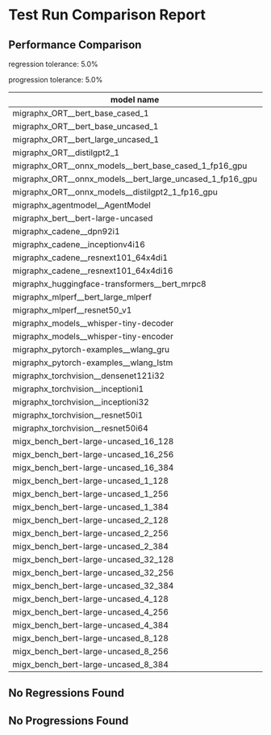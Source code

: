 # Test Run Comparison Report

## Performance Comparison

regression tolerance: 5.0%

progression tolerance: 5.0%

|model name|exit_status|analysis|old_time_ms|new_time_ms|change_ms|percent_change|
|---|---|---|---|---|---|---|
|migraphx_ORT__bert_base_cased_1|PASS|regression|84.1313|88.6112|4.4799|5.32%|
|migraphx_ORT__bert_base_uncased_1|PASS|within tol|84.8359|87.4664|2.6304|3.1%|
|migraphx_ORT__bert_large_uncased_1|PASS|regression|256.0572|322.3046|66.2474|25.87%|
|migraphx_ORT__distilgpt2_1|PASS|regression|32.2037|39.4037|7.2|22.36%|
|migraphx_ORT__onnx_models__bert_base_cased_1_fp16_gpu|Numerics|progression|419.9319|86.5515|-333.3805|-79.39%|
|migraphx_ORT__onnx_models__bert_large_uncased_1_fp16_gpu|Numerics|progression|1422.7973|249.6062|-1173.1911|-82.46%|
|migraphx_ORT__onnx_models__distilgpt2_1_fp16_gpu|Numerics|within tol|39.3196|39.2554|-0.0642|-0.16%|
|migraphx_agentmodel__AgentModel|Numerics|within tol|1.39|1.3374|-0.0527|-3.79%|
|migraphx_bert__bert-large-uncased|PASS|regression|373.4718|580.4913|207.0196|55.43%|
|migraphx_cadene__dpn92i1|PASS|progression|184.8176|173.8952|-10.9223|-5.91%|
|migraphx_cadene__inceptionv4i16|PASS|within tol|5553.5407|5513.9258|-39.6148|-0.71%|
|migraphx_cadene__resnext101_64x4di1|PASS|within tol|319.7726|319.6659|-0.1067|-0.03%|
|migraphx_cadene__resnext101_64x4di16|PASS|regression|5471.1615|5798.8596|327.6981|5.99%|
|migraphx_huggingface-transformers__bert_mrpc8|PASS|within tol|402.4155|417.7322|15.3167|3.81%|
|migraphx_mlperf__bert_large_mlperf|Numerics|progression|3639.8065|427.2686|-3212.5379|-88.26%|
|migraphx_mlperf__resnet50_v1|PASS|within tol|94.3341|94.4459|0.1118|0.12%|
|migraphx_models__whisper-tiny-decoder|PASS|progression|36.5656|31.4527|-5.1129|-13.98%|
|migraphx_models__whisper-tiny-encoder|Numerics|within tol|181.8725|178.7768|-3.0956|-1.7%|
|migraphx_pytorch-examples__wlang_gru|PASS|progression|83.9089|78.0813|-5.8276|-6.95%|
|migraphx_pytorch-examples__wlang_lstm|PASS|regression|40.5472|43.6869|3.1398|7.74%|
|migraphx_torchvision__densenet121i32|PASS|within tol|1486.0512|1522.8363|36.785|2.48%|
|migraphx_torchvision__inceptioni1|PASS|progression|217.2922|198.1307|-19.1615|-8.82%|
|migraphx_torchvision__inceptioni32|PASS|within tol|5818.0027|5809.352|-8.6506|-0.15%|
|migraphx_torchvision__resnet50i1|PASS|within tol|84.2267|83.8772|-0.3495|-0.41%|
|migraphx_torchvision__resnet50i64|PASS|within tol|5644.7885|5414.7628|-230.0257|-4.08%|
|migx_bench_bert-large-uncased_16_128|PASS|within tol|2592.5408|2687.226|94.6852|3.65%|
|migx_bench_bert-large-uncased_16_256|PASS|within tol|4304.6458|4259.5195|-45.1263|-1.05%|
|migx_bench_bert-large-uncased_16_384|Numerics|within tol|5672.631|5864.1746|191.5436|3.38%|
|migx_bench_bert-large-uncased_1_128|PASS|within tol|160.5606|156.3707|-4.1899|-2.61%|
|migx_bench_bert-large-uncased_1_256|PASS|within tol|273.121|279.091|5.97|2.19%|
|migx_bench_bert-large-uncased_1_384|PASS|regression|383.9967|426.6694|42.6727|11.11%|
|migx_bench_bert-large-uncased_2_128|PASS|progression|468.2359|376.6828|-91.5532|-19.55%|
|migx_bench_bert-large-uncased_2_256|PASS|within tol|628.7755|651.1804|22.4049|3.56%|
|migx_bench_bert-large-uncased_2_384|PASS|within tol|862.5862|867.2461|4.6599|0.54%|
|migx_bench_bert-large-uncased_32_128|PASS|progression|5716.5311|4908.6581|-807.873|-14.13%|
|migx_bench_bert-large-uncased_32_256|PASS|progression|8430.2039|7913.4306|-516.7733|-6.13%|
|migx_bench_bert-large-uncased_32_384|Numerics|progression|12169.694|11326.8193|-842.8747|-6.93%|
|migx_bench_bert-large-uncased_4_128|PASS|within tol|741.9414|736.6812|-5.2602|-0.71%|
|migx_bench_bert-large-uncased_4_256|PASS|progression|1493.1494|1168.58|-324.5695|-21.74%|
|migx_bench_bert-large-uncased_4_384|PASS|within tol|1548.0211|1557.4108|9.3897|0.61%|
|migx_bench_bert-large-uncased_8_128|PASS|progression|1471.4269|1325.8708|-145.5561|-9.89%|
|migx_bench_bert-large-uncased_8_256|PASS|regression|2150.1498|4367.6315|2217.4817|103.13%|
|migx_bench_bert-large-uncased_8_384|PASS|progression|3383.7217|3037.9462|-345.7754|-10.22%|

## No Regressions Found

## No Progressions Found


